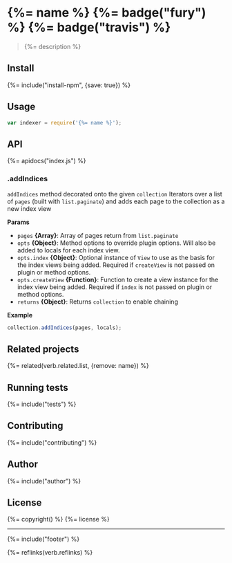 # {%= name %} {%= badge("fury") %} {%= badge("travis") %}

> {%= description %}

## Install

{%= include("install-npm", {save: true}) %}

## Usage

```js
var indexer = require('{%= name %}');
```

## API
{%= apidocs("index.js") %}

### .addIndices

`addIndices` method decorated onto the given `collection` Iterators over a list of `pages` (built with `list.paginate`) and adds each page to the collection as a new index view

**Params**

* `pages` **{Array}**: Array of pages return from `list.paginate`
* `opts` **{Object}**: Method options to override plugin options. Will also be added to locals for each index view.
* `opts.index` **{Object}**: Optional instance of `View` to use as the basis for the index views being added. Required if `createView` is not passed on plugin or method options.
* `opts.createView` **{Function}**: Function to create a view instance for the index view being added. Required if `index` is not passed on plugin or method options.
* `returns` **{Object}**: Returns `collection` to enable chaining

**Example**

```js
collection.addIndices(pages, locals);
```

## Related projects
{%= related(verb.related.list, {remove: name}) %}

## Running tests
{%= include("tests") %}

## Contributing
{%= include("contributing") %}

## Author
{%= include("author") %}

## License
{%= copyright() %}
{%= license %}

***

{%= include("footer") %}

{%= reflinks(verb.reflinks) %}

